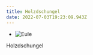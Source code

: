 ```yaml
---
title: Holzdschungel
date: 2022-07-03T19:23:09.943Z
---
```

*   ![Eule](img/340a9905.jpg)

  Holzdschungel